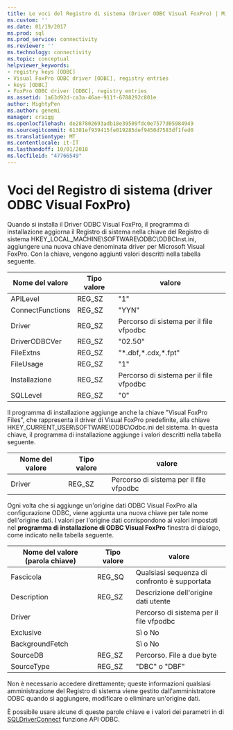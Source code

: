 ```yaml
---
title: Le voci del Registro di sistema (Driver ODBC Visual FoxPro) | Microsoft Docs
ms.custom: ''
ms.date: 01/19/2017
ms.prod: sql
ms.prod_service: connectivity
ms.reviewer: ''
ms.technology: connectivity
ms.topic: conceptual
helpviewer_keywords:
- registry keys [ODBC]
- Visual FoxPro ODBC driver [ODBC], registry entries
- keys [ODBC]
- FoxPro ODBC driver [ODBC], registry entries
ms.assetid: 1a63d92d-ca3a-46ae-911f-6788292c801e
author: MightyPen
ms.author: genemi
manager: craigg
ms.openlocfilehash: de287802693adb18e39509fdc0e7577d05984949
ms.sourcegitcommit: 61381ef939415fe019285def9450d7583df1fed0
ms.translationtype: MT
ms.contentlocale: it-IT
ms.lasthandoff: 10/01/2018
ms.locfileid: "47766549"
---
```

# <a name="registry-entries-visual-foxpro-odbc-driver"></a>Voci del Registro di sistema (driver ODBC Visual FoxPro)
Quando si installa il Driver ODBC Visual FoxPro, il programma di installazione aggiorna il Registro di sistema nella chiave del Registro di sistema HKEY_LOCAL_MACHINE\SOFTWARE\ODBC\ODBCInst.ini, aggiungere una nuova chiave denominata driver per Microsoft Visual FoxPro. Con la chiave, vengono aggiunti valori descritti nella tabella seguente.  
  
|Nome del valore|Tipo valore|valore|  
|----------------|----------------|-----------|  
|APILevel|REG_SZ|"1"|  
|ConnectFunctions|REG_SZ|"YYN"|  
|Driver|REG_SZ|Percorso di sistema per il file vfpodbc|  
|DriverODBCVer|REG_SZ|"02.50"|  
|FileExtns|REG_SZ|"*.dbf,\*.cdx,\*.fpt"|  
|FileUsage|REG_SZ|"1"|  
|Installazione|REG_SZ|Percorso di sistema per il file vfpodbc|  
|SQLLevel|REG_SZ|"0"|  
  
 Il programma di installazione aggiunge anche la chiave "Visual FoxPro Files", che rappresenta il driver di Visual FoxPro predefinite, alla chiave HKEY_CURRENT_USER\SOFTWARE\ODBC\Odbc.ini del sistema. In questa chiave, il programma di installazione aggiunge i valori descritti nella tabella seguente.  
  
|Nome del valore|Tipo valore|valore|  
|----------------|----------------|-----------|  
|Driver|REG_SZ|Percorso di sistema per il file vfpodbc|  
  
 Ogni volta che si aggiunge un'origine dati ODBC Visual FoxPro alla configurazione ODBC, viene aggiunta una nuova chiave per tale nome dell'origine dati. I valori per l'origine dati corrispondono ai valori impostati nel **programma di installazione di ODBC Visual FoxPro** finestra di dialogo, come indicato nella tabella seguente.  
  
|Nome del valore (parola chiave)|Tipo valore|valore|  
|----------------------------|----------------|-----------|  
|Fascicola|REG_SQ|Qualsiasi sequenza di confronto è supportata|  
|Description|REG_SZ|Descrizione dell'origine dati utente|  
|Driver||Percorso di sistema per il file vfpodbc|  
|Exclusive||Sì o No|  
|BackgroundFetch||Sì o No|  
|SourceDB|REG_SZ|Percorso. File a due byte|  
|SourceType|REG_SZ|"DBC" o "DBF"|  
  
 Non è necessario accedere direttamente; queste informazioni qualsiasi amministrazione del Registro di sistema viene gestito dall'amministratore ODBC quando si aggiungere, modificare o eliminare un'origine dati.  
  
 È possibile usare alcune di queste parole chiave e i valori dei parametri in di [SQLDriverConnect](../../odbc/microsoft/sqldriverconnect-visual-foxpro-odbc-driver.md) funzione API ODBC.
